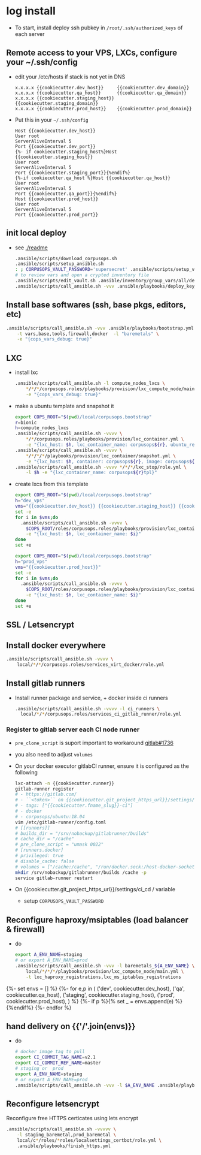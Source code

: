 # log install
- To start, install deploy ssh pubkey in ``/root/.ssh/authorized_keys``
  of each server

## Remote access to your VPS, LXCs, configure your ~/.ssh/config
- edit your /etc/hosts if stack is not yet in DNS

    ```
    x.x.x.x {{cookiecutter.dev_host}}     {{cookiecutter.dev_domain}}
    x.x.x.x {{cookiecutter.qa_host}}      {{cookiecutter.qa_domain}}
    x.x.x.x {{cookiecutter.staging_host}} {{cookiecutter.staging_domain}}
    x.x.x.x {{cookiecutter.prod_host}}    {{cookiecutter.prod_domain}}
    ```
- Put this in your ``~/.ssh/config``

    ```sshconfig
    Host {{cookiecutter.dev_host}}
    User root
    ServerAliveInterval 5
    Port {{cookiecutter.dev_port}}
    {%- if cookiecutter.staging_host%}Host {{cookiecutter.staging_host}}
    User root
    ServerAliveInterval 5
    Port {{cookiecutter.staging_port}}{%endif%}
    {%-if cookiecutter.qa_host %}Host {{cookiecutter.qa_host}}
    User root
    ServerAliveInterval 5
    Port {{cookiecutter.qa_port}}{%endif%}
    Host {{cookiecutter.prod_host}}
    User root
    ServerAliveInterval 5
    Port {{cookiecutter.prod_port}}
    ```

## init local deploy
- see [./readme](./README.md#setupvault)

    ```sh
    .ansible/scripts/download_corpusops.sh
    .ansible/scripts/setup_ansible.sh
    : ; CORPUSOPS_VAULT_PASSWORD='supersecret' .ansible/scripts/setup_vaults.sh
    # to review vars and open a crypted inventory file
    .ansible/scripts/edit_vault.sh .ansible/inventory/group_vars/all/default.yml
    .ansible/scripts/call_ansible.sh -vvv .ansible/playbooks/deploy_key_setup.yml
    ```

## Install base softwares (ssh, base pkgs, editors, etc)
```sh
.ansible/scripts/call_ansible.sh -vvv .ansible/playbooks/bootstrap.yml \
    -t vars,base,tools,firewall,docker  -l "baremetals" \
    -e "{cops_vars_debug: true}"
```

## LXC
- install lxc

    ```sh
    .ansible/scripts/call_ansible.sh -l compute_nodes_lxcs \
        */*/*/corpusops.roles/playbooks/provision/lxc_compute_node/main.yml \
        -e "{cops_vars_debug: true}"
    ```
- make a ubuntu template and snapshot it

    ```sh
    export COPS_ROOT="$(pwd)/local/corpusops.bootstrap"
    r=bionic
    h=compute_nodes_lxcs
    .ansible/scripts/call_ansible.sh -vvvv \
        */*/corpusops.roles/playbooks/provision/lxc_container.yml \
        -e "{lxc_host: $h, lxc_container_name: corpusops${r}, ubuntu_release: ${r}}"
    .ansible/scripts/call_ansible.sh -vvvv \
        */*/*/*/playbooks/provision/lxc_container/snapshot.yml \
        -e "{lxc_host: $h, container: corpusops${r}, image: corpusops${r}tpl}"
    .ansible/scripts/call_ansible.sh -vvvv */*/*/lxc_stop/role.yml \
        -l $h -e "{lxc_container_name: corpusops${r}tpl}"
    ```

- create lxcs from this template

    ```sh
    export COPS_ROOT="$(pwd)/local/corpusops.bootstrap"
    h="dev_vps"
    vms="{{cookiecutter.dev_host}} {{cookiecutter.staging_host}} {{cookiecutter.qa_host}} {{cookiecutter.prod_host}}"
    set -e
    for i in $vms;do
      .ansible/scripts/call_ansible.sh -vvvv \
        $COPS_ROOT/roles/corpusops.roles/playbooks/provision/lxc_container.yml \
        -e "{lxc_host: $h, lxc_container_name: $i}"
    done
    set +e
    ```

    ```sh
    export COPS_ROOT="$(pwd)/local/corpusops.bootstrap"
    h="prod_vps"
    vms="{{cookiecutter.prod_host}}"
    set -e
    for i in $vms;do
      .ansible/scripts/call_ansible.sh -vvvv \
        $COPS_ROOT/roles/corpusops.roles/playbooks/provision/lxc_container.yml \
        -e "{lxc_host: $h, lxc_container_name: $i}"
    done
    set +e
    ```

## SSL / Letsencrypt

## Install docker everywhere
```sh
.ansible/scripts/call_ansible.sh -vvvv \
    local/*/*/corpusops.roles/services_virt_docker/role.yml
```

## Install gitlab runners
- Install runner package and service, + docker inside ci runners

    ```sh
    .ansible/scripts/call_ansible.sh -vvvv -l ci_runners \
      local/*/*/corpusops.roles/services_ci_gitlab_runner/role.yml
    ```
### Register to gitlab server each CI node runner
- ``pre_clone_script`` is suport important to workaround [gitlab#1736](https://gitlab.com/gitlab-org/gitlab-runner/issues/1736)
- you also need to adjust ``volumes``
- On your docker executor gitlabCI runner, ensure it is configured as the following

    ```sh
    lxc-attach -n {{cookiecutter.runner}}
    gitlab-runner register
    # - https://gitlab.com/
    # - ``<token>`` on {{cookiecutter.git_project_https_url}}/settings/ci_cd
    # - tags: ["{{cookiecutter.fname_slug}}-ci"]
    # - docker
    # - corpusops/ubuntu:18.04
    vim /etc/gitlab-runner/config.toml
    # [[runners]]
    # builds_dir = "/srv/nobackup/gitlabrunner/builds"
    # cache_dir = "/cache"
    # pre_clone_script = "umask 0022"
    # [runners.docker]
    # privileged: true
    # disable_cache: false
    # volumes = ["/cache:/cache", "/run/docker.sock:/host-docker-socket/docker.sock"]
    mkdir /srv/nobackup/gitlabrunner/builds /cache -p
    service gitlab-runner restart
    ```

- On {{cookiecutter.git_project_https_url}}/settings/ci_cd / variable
    - setup ``CORPUSOPS_VAULT_PASSWORD``

## Reconfigure haproxy/msiptables (load balancer & firewall)
- do

    ```sh
    export A_ENV_NAME=staging
    # or export A_ENV_NAME=prod
    .ansible/scripts/call_ansible.sh -vvv -l baremetals_${A_ENV_NAME} \
        local/*/*/*/playbooks/provision/lxc_compute_node/main.yml \
        -t lxc_haproxy_registrations,lxc_ms_iptables_registrations
    ```


{%- set envs = [] %}
{%- for e,p in (
    ('dev',      cookiecutter.dev_host),
    ('qa',     cookiecutter.qa_host),
    ('staging',  cookiecutter.staging_host),
    ('prod',       cookiecutter.prod_host),
) %}
{%- if p %}{% set _ = envs.append(e) %}{%endif%}
{%- endfor %}
## hand delivery on {{'/'.join(envs)}}
- do

    ```sh
    # docker image tag to pull
    export CI_COMMIT_TAG_NAME=v2.1
    export CI_COMMIT_REF_NAME=master
    # staging or  prod
    export A_ENV_NAME=staging
    # or export A_ENV_NAME=prod
    .ansible/scripts/call_ansible.sh -vvv -l $A_ENV_NAME .ansible/playbooks/app.yml
    ```

## Reconfigure letsencrypt
Reconfigure free HTTPS certicates using lets encrypt
```sh
.ansible/scripts/call_ansible.sh -vvvvv \
    -l staging_baremetal,prod_baremetal \
    local/c*/roles/*roles/localsettings_certbot/role.yml \
    .ansible/playbooks/finish_https.yml
```
